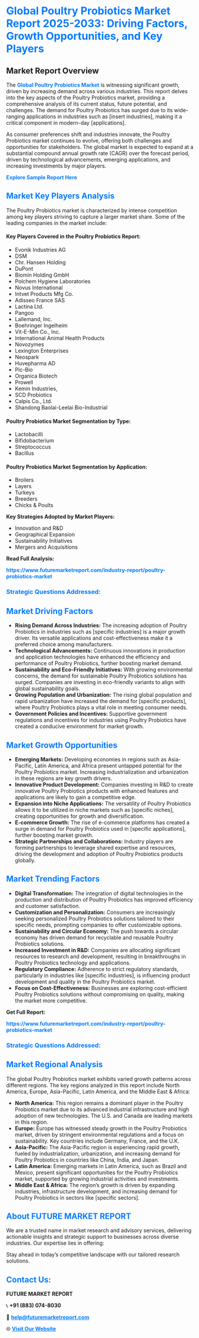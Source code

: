 <h1 style="color: #007BFF;">Global Poultry Probiotics Market Report 2025-2033: Driving Factors, Growth Opportunities, and Key Players</h1>

<section id="overview">
<h2>Market Report Overview</h2>
<p>The <a href="https://www.futuremarketreport.com/industry-report/poultry-probiotics-market" style="color: #007BFF; text-decoration: none;"><strong>Global Poultry Probiotics Market</strong></a> is witnessing significant growth, driven by increasing demand across various industries. This report delves into the key aspects of the Poultry Probiotics market, providing a comprehensive analysis of its current status, future potential, and challenges. The demand for Poultry Probiotics has surged due to its wide-ranging applications in industries such as [insert industries], making it a critical component in modern-day [applications].</p>
<p>As consumer preferences shift and industries innovate, the Poultry Probiotics market continues to evolve, offering both challenges and opportunities for stakeholders. The global market is expected to expand at a substantial compound annual growth rate (CAGR) over the forecast period, driven by technological advancements, emerging applications, and increasing investments by major players.</p>
</section>

<section id="overview">
<p><a href="https://www.futuremarketreport.com/request-sample/reportId=97996" style="color: #007BFF; text-decoration: none;"><strong>Explore Sample Report Here</strong></a></p>
</section>

<section id="key-players">
<h2 style="color: #007BFF;">Market Key Players Analysis</h2>
<p>The Poultry Probiotics market is characterized by intense competition among key players striving to capture a larger market share. Some of the leading companies in the market include:</p>
<h4>Key Players Covered in the Poultry Probiotics Report:</h4>
<ul><li>Evonik Industries AG</li><li>DSM</li><li>Chr. Hansen Holding</li><li>DuPont</li><li>Biomin Holding GmbH</li><li>Polchem Hygiene Laboratories</li><li>Novus International</li><li>Intvet Products Mfg Co.</li><li>Adisseo France SAS</li><li>Lactina Ltd.</li><li>Pangoo</li><li>Lallemand, Inc.</li><li>Boehringer Ingelheim</li><li>Vit-E-Min Co., Inc.</li><li>International Animal Health Products</li><li>Novozymes</li><li>Lexington Enterprises</li><li>Neospark</li><li>Huvepharma AD</li><li>Pic-Bio</li><li>Organica Biotech</li><li>Prowell</li><li>Kemin Industries,</li><li>SCD Probiotics</li><li>Calpis Co., Ltd.</li><li>Shandong Baolai-Leelai Bio-Industrial</li></ul>
<h4>Poultry Probiotics Market Segmentation by Type:</h4>
<ul><li>Lactobacilli</li><li>Bifidobacterium</li><li>Streptococcus</li><li>Bacillus</li></ul>

<h4>Poultry Probiotics Market Segmentation by Application:</h4>
<ul><li>Broilers</li><li>Layers</li><li>Turkeys</li><li>Breeders</li><li>Chicks &amp; Poults</li></ul>
<p><strong>Key Strategies Adopted by Market Players:</strong></p>
<ul>
<li>Innovation and R&D</li>
<li>Geographical Expansion</li>
<li>Sustainability Initiatives</li>
<li>Mergers and Acquisitions</li>
</ul>
</section>

<section>
<p><strong>Read Full Analysis: </strong></p><a href="https://www.futuremarketreport.com/industry-report/poultry-probiotics-market" style="color: #007BFF; text-decoration: none;"><strong>https://www.futuremarketreport.com/industry-report/poultry-probiotics-market</strong></a>
<h3 style="color: #007BFF;">Strategic Questions Addressed:</h3>
</section>

<section id="driving-factors">
<h2 style="color: #007BFF;">Market Driving Factors</h2>
<ul>
<li><strong>Rising Demand Across Industries:</strong> The increasing adoption of Poultry Probiotics in industries such as [specific industries] is a major growth driver. Its versatile applications and cost-effectiveness make it a preferred choice among manufacturers.</li>
<li><strong>Technological Advancements:</strong> Continuous innovations in production and application technologies have enhanced the efficiency and performance of Poultry Probiotics, further boosting market demand.</li>
<li><strong>Sustainability and Eco-Friendly Initiatives:</strong> With growing environmental concerns, the demand for sustainable Poultry Probiotics solutions has surged. Companies are investing in eco-friendly variants to align with global sustainability goals.</li>
<li><strong>Growing Population and Urbanization:</strong> The rising global population and rapid urbanization have increased the demand for [specific products], where Poultry Probiotics plays a vital role in meeting consumer needs.</li>
<li><strong>Government Policies and Incentives:</strong> Supportive government regulations and incentives for industries using Poultry Probiotics have created a conducive environment for market growth.</li>
</ul>
</section>

<section id="growth-opportunities">
<h2 style="color: #007BFF;">Market Growth Opportunities</h2>
<ul>
<li><strong>Emerging Markets:</strong> Developing economies in regions such as Asia-Pacific, Latin America, and Africa present untapped potential for the Poultry Probiotics market. Increasing industrialization and urbanization in these regions are key growth drivers.</li>
<li><strong>Innovative Product Development:</strong> Companies investing in R&D to create innovative Poultry Probiotics products with enhanced features and applications are likely to gain a competitive edge.</li>
<li><strong>Expansion into Niche Applications:</strong> The versatility of Poultry Probiotics allows it to be utilized in niche markets such as [specific niches], creating opportunities for growth and diversification.</li>
<li><strong>E-commerce Growth:</strong> The rise of e-commerce platforms has created a surge in demand for Poultry Probiotics used in [specific applications], further boosting market growth.</li>
<li><strong>Strategic Partnerships and Collaborations:</strong> Industry players are forming partnerships to leverage shared expertise and resources, driving the development and adoption of Poultry Probiotics products globally.</li>
</ul>
</section>

<section id="trending-factors">
<h2 style="color: #007BFF;">Market Trending Factors</h2>
<ul>
<li><strong>Digital Transformation:</strong> The integration of digital technologies in the production and distribution of Poultry Probiotics has improved efficiency and customer satisfaction.</li>
<li><strong>Customization and Personalization:</strong> Consumers are increasingly seeking personalized Poultry Probiotics solutions tailored to their specific needs, prompting companies to offer customizable options.</li>
<li><strong>Sustainability and Circular Economy:</strong> The push towards a circular economy has driven demand for recyclable and reusable Poultry Probiotics solutions.</li>
<li><strong>Increased Investment in R&D:</strong> Companies are allocating significant resources to research and development, resulting in breakthroughs in Poultry Probiotics technology and applications.</li>
<li><strong>Regulatory Compliance:</strong> Adherence to strict regulatory standards, particularly in industries like [specific industries], is influencing product development and quality in the Poultry Probiotics market.</li>
<li><strong>Focus on Cost-Effectiveness:</strong> Businesses are exploring cost-efficient Poultry Probiotics solutions without compromising on quality, making the market more competitive.</li>
</ul>
</section>

<section>
<p><strong>Get Full Report: </strong></p><a href="https://www.futuremarketreport.com/industry-report/poultry-probiotics-market" style="color: #007BFF; text-decoration: none;"><strong>https://www.futuremarketreport.com/industry-report/poultry-probiotics-market</strong></a>
<h3 style="color: #007BFF;">Strategic Questions Addressed:</h3>
</section>


<section id="regional-analysis">
<h2 style="color: #007BFF;">Market Regional Analysis</h2>
<p>The global Poultry Probiotics market exhibits varied growth patterns across different regions. The key regions analyzed in this report include North America, Europe, Asia-Pacific, Latin America, and the Middle East & Africa:</p>
<ul>
<li><strong>North America:</strong> This region remains a dominant player in the Poultry Probiotics market due to its advanced industrial infrastructure and high adoption of new technologies. The U.S. and Canada are leading markets in this region.</li>
<li><strong>Europe:</strong> Europe has witnessed steady growth in the Poultry Probiotics market, driven by stringent environmental regulations and a focus on sustainability. Key countries include Germany, France, and the U.K.</li>
<li><strong>Asia-Pacific:</strong> The Asia-Pacific region is experiencing rapid growth, fueled by industrialization, urbanization, and increasing demand for Poultry Probiotics in countries like China, India, and Japan.</li>
<li><strong>Latin America:</strong> Emerging markets in Latin America, such as Brazil and Mexico, present significant opportunities for the Poultry Probiotics market, supported by growing industrial activities and investments.</li>
<li><strong>Middle East & Africa:</strong> The region’s growth is driven by expanding industries, infrastructure development, and increasing demand for Poultry Probiotics in sectors like [specific sectors].</li>
</ul>
</section>

<footer>
<h2 style="color: #007BFF;">About FUTURE MARKET REPORT</h2>
<p>We are a trusted name in market research and advisory services, delivering actionable insights and strategic support to businesses across diverse industries. Our expertise lies in offering:</p>

<p>Stay ahead in today’s competitive landscape with our tailored research solutions.</p>

<h2 style="color: #007BFF;">Contact Us:</h2>
<p><strong>FUTURE MARKET REPORT</strong></p>
<p>📞 <strong>+91 (883) 074-8030</strong></p>
<p>📧 <strong><a href="mailto:help@futuremarketreport.com" style="color: #007BFF;">help@futuremarketreport.com</a></strong></p>
<p>🌐 <strong><a href="https://www.futuremarketreport.com/" style="color: #007BFF;">Visit Our Website</a></strong></p>
</footer>